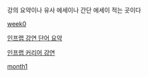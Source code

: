 강의 요약이나 유사 에세이나 간단 에세이 적는 곳이다

[week0](../essay1.md)

[인프랩 강연 단어 요약](cto.md)

[인프랩 커리어 강연](inflab.md)

[month1](month1.md)